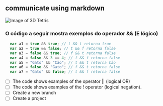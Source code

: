 
## communicate using markdown

![Image of 3D Tetris](https://img.itch.zone/aW1nLzU1ODIwODEucG5n/original/4rWAuZ.png)

### O código a seguir mostra exemplos do operador && (E lógico)

``` javascript
  var a1 = true && true; // t && t retorna true
  var a2 = true && false; // t && f retorna false
  var a3 = false && true; // f && t retorna false
  var a4 = false && 3 == 4; // f && f retorna false
  var a5 = "Gato" && "Cão"; // t && t retorna Cão
  var a6 = false && "Gato"; // f && t retorna false
  var a7 = "Gato" && false; // t && f retorna false
```

- [ ] The code shows examples of the operator || (logical OR)
- [ ] The code shows examples of the ! operator (logical negation).
- [ ] Create a new branch
- [ ] Create a project
